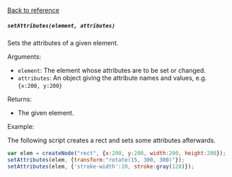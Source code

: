 [Back to reference](../README.md)

##### `setAttributes(element, attributes)` 
Sets the attributes of a given element.

Arguments:
- `element`: The element whose attributes are to be set or changed.
- `attributes`: An object giving the attribute names and values, e.g. `{x:200, y:200}`

Returns:
- The given element.

Example:

The following script creates a rect and sets some attributes afterwards. 
```javascript
var elem = createNode("rect", {x:200, y:200, width:200, height:200});
setAttributes(elem, {transform:"rotate(15, 300, 300)"});
setAttributes(elem, {'stroke-width':10, stroke:gray(128)});

```


